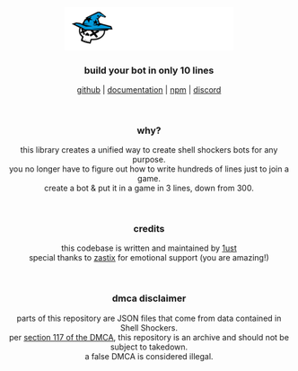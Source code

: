<div align='center'>
  <picture>
    <source media="(prefers-color-scheme: dark)" srcset="https://raw.githubusercontent.com/yolkorg/yolkdoc/master/img/logo-dark.png">
    <source media="(prefers-color-scheme: light)" srcset="https://raw.githubusercontent.com/yolkorg/yolkdoc/master/img/logo-light.png">
    <img src="https://raw.githubusercontent.com/yolkorg/yolkdoc/master/img/logo-dark.png" width="60%">
  </picture>
  <h3>build your bot in only 10 lines</h3>
  <p>
    <a href='https://github.com/yolkorg/yolkbot'>github</a> | 
    <a href='https://yolkbot.xyz'>documentation</a> |
    <a href='https://npmjs.com/yolkbot'>npm</a> |
    <a href='https://discord.gg/gYugVUCaMr'>discord</a>
  </p>
</div>

<br>

<h3 align='center'>why?</h3>
<p align='center'>
  this library creates a unified way to create shell shockers bots for any purpose.<br>
  you no longer have to figure out how to write hundreds of lines just to join a game.<br>
  create a bot & put it in a game in 3 lines, down from 300.
</p>

<br>

<h3 align='center'>credits</h3>

<p align='center'>
  this codebase is written and maintained by <a href='https://github.com/villainsrule'>1ust</a><br>
  special thanks to <a href='https://zastix.club'>zastix</a> for emotional support (you are amazing!)
</p>

<br>

<h3 align='center'>dmca disclaimer</h3>

<p align='center'>
  parts of this repository are JSON files that come from data contained in Shell Shockers. <br>
  per <a href='https://www.copyright.gov/reports/studies/dmca/sec-104-report-vol-1.pdf'>section 117 of the DMCA</a>, this repository is an archive and should not be subject to takedown. <br>
  a false DMCA is considered illegal.
</p>
